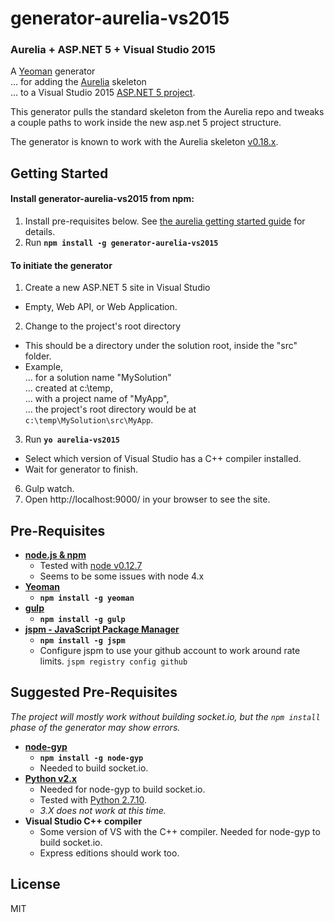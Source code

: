 # generator-aurelia-vs2015

### Aurelia + ASP.NET 5 + Visual Studio 2015

A [Yeoman](http://yeoman.io) generator  
... for adding the [Aurelia](http://aurelia.io) skeleton  
... to a Visual Studio 2015 [ASP.NET 5 project](http://www.asp.net/vnext).

This generator pulls the standard skeleton from the Aurelia repo and tweaks a couple paths to work inside the new asp.net 5 project structure.

The generator is known to work with the Aurelia skeleton [v0.18.x](https://github.com/aurelia/skeleton-navigation/tree/0.18.1).

## Getting Started

#### Install generator-aurelia-vs2015 from npm:

1. Install pre-requisites below. See [the aurelia getting started guide](http://aurelia.io/get-started.html) for details.
2. Run **`npm install -g generator-aurelia-vs2015`**

#### To initiate the generator

1. Create a new ASP.NET 5 site in Visual Studio
  - Empty, Web API, or Web Application.
2. Change to the project's root directory
  - This should be a directory under the solution root, inside the "src" folder.
  - Example,  
... for a solution name "MySolution"  
... created at c:\temp,  
... with a project name of "MyApp",  
... the project's root directory would be at `c:\temp\MySolution\src\MyApp`.
3. Run **`yo aurelia-vs2015`**
  - Select which version of Visual Studio has a C++ compiler installed.
  - Wait for generator to finish.
6. Gulp watch.
7. Open http://localhost:9000/ in your browser to see the site.


## Pre-Requisites

- **[node.js & npm](https://nodejs.org)**
  - Tested with [node v0.12.7](https://nodejs.org/dist/v0.12.7/)
  - Seems to be some issues with node 4.x
- **[Yeoman](http://yeoman.io/)**
  - **`npm install -g yeoman`**
- **[gulp](http://gulpjs.com/)**
  - **`npm install -g gulp`**
- **[jspm - JavaScript Package Manager](http://jspm.io/)**
  - **`npm install -g jspm`**
  - Configure jspm to use your github account to work around rate limits. `jspm registry config github`

## Suggested Pre-Requisites

*The project will mostly work without building socket.io, but the `npm install` phase of the generator may show errors.* 

- **[node-gyp](https://www.npmjs.com/package/node-gyp)** 
  - **`npm install -g node-gyp`**
  - Needed to build socket.io.
- **[Python v2.x](https://www.python.org/)** 
  - Needed for node-gyp to build socket.io.
  - Tested with [Python 2.7.10](https://www.python.org/downloads/release/python-2710/). 
  - *3.X does not work at this time.*
- **Visual Studio C++ compiler**
  - Some version of VS with the C++ compiler. Needed for node-gyp to build socket.io.
  - Express editions should work too.


## License

MIT

